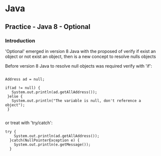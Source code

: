 # Java
## Practice - Java 8 - Optional



### Introduction

<p>
  'Optional' emerged in version 8 Java  with the proposed of verify if exist an object or not exist an object, then is a new concept to resolve nulls objects
</p>

 <p>
  Before version 8 Java to resolve null objects was required verify with 'if':
 </p>
 
 ```
 
 Address ad = null;
 
if(ad != null) {
    System.out.println(ad.getAllAddress());
  }else {
    System.out.println("The variable is null, don't reference a object");
  }
    
 ```

<p>
  or treat with 'try/catch':
</p>

```
try {
    System.out.println(ad.getAllAddress());
  }catch(NullPointerException e) {
    System.out.println(e.getMessage());
  }
 
```

